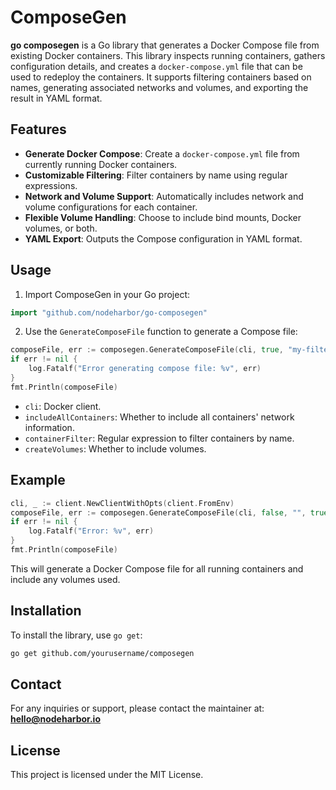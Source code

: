 # ComposeGen

**go composegen** is a Go library that generates a Docker Compose file from existing Docker containers. This library inspects running containers, gathers configuration details, and creates a `docker-compose.yml` file that can be used to redeploy the containers. It supports filtering containers based on names, generating associated networks and volumes, and exporting the result in YAML format.

## Features

- **Generate Docker Compose**: Create a `docker-compose.yml` file from currently running Docker containers.
- **Customizable Filtering**: Filter containers by name using regular expressions.
- **Network and Volume Support**: Automatically includes network and volume configurations for each container.
- **Flexible Volume Handling**: Choose to include bind mounts, Docker volumes, or both.
- **YAML Export**: Outputs the Compose configuration in YAML format.

## Usage

1. Import ComposeGen in your Go project:

```go
import "github.com/nodeharbor/go-composegen"
```

2. Use the `GenerateComposeFile` function to generate a Compose file:

```go
composeFile, err := composegen.GenerateComposeFile(cli, true, "my-filter", true)
if err != nil {
    log.Fatalf("Error generating compose file: %v", err)
}
fmt.Println(composeFile)
```

- `cli`: Docker client.
- `includeAllContainers`: Whether to include all containers' network information.
- `containerFilter`: Regular expression to filter containers by name.
- `createVolumes`: Whether to include volumes.

## Example

```go
cli, _ := client.NewClientWithOpts(client.FromEnv)
composeFile, err := composegen.GenerateComposeFile(cli, false, "", true)
if err != nil {
    log.Fatalf("Error: %v", err)
}
fmt.Println(composeFile)
```

This will generate a Docker Compose file for all running containers and include any volumes used.

## Installation

To install the library, use `go get`:

```bash
go get github.com/yourusername/composegen
```

## Contact

For any inquiries or support, please contact the maintainer at:  
**hello@nodeharbor.io**

## License

This project is licensed under the MIT License.
